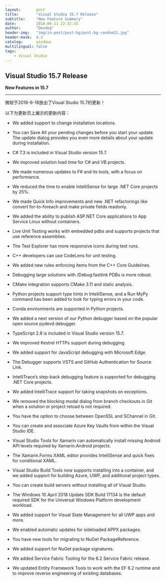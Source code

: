 ```yaml
---
layout:       post
title:        "Visual Studio 15.7 Release"
subtitle:     "New Feature Summary"
date:         2018-06-21 22:32:33
author:       "Devdog"
header-img:   "img/in-post/post-bg/post-bg-random21.jpg"
header-mask:  0.3
catalog:      windows
multilingual: false
tags:
    - Visual Studio
---
```




## Visual Studio 15.7 Release ##


**New Features in 15.7**

----------

微软于2018-6-18放出了Visual Studio 15.7的更新！

以下为更新页上展示的更新内容：


- We added support to change installation locations.

- You can Save All your pending changes before you start your update.
The update dialog provides you even more details about your update during installation.

- C# 7.3 is included in Visual Studio version 15.7.

- We improved solution load time for C# and VB projects.

- We made numerous updates to F# and its tools, with a focus on performance.

- We reduced the time to enable IntelliSense for large .NET Core projects by 25%.

- We made Quick Info improvements and new .NET refactorings like convert for-to-foreach and make private fields readonly.

- We added the ability to publish ASP.NET Core applications to App Service Linux without containers.

- Live Unit Testing works with embedded pdbs and supports projects that use reference assemblies.

- The Test Explorer has more responsive icons during test runs.

- C++ developers can use CodeLens for unit testing.

- We added new rules enforcing items from the C++ Core Guidelines.

- Debugging large solutions with /Debug:fastlink PDBs is more robust.

- CMake integration supports CMake 3.11 and static analysis.

- Python projects support type hints in IntelliSense, and a Run MyPy command has been added to look for typing errors in your code.

- Conda environments are supported in Python projects.

- We added a next version of our Python debugger based on the popular open source pydevd debugger.

- TypeScript 2.8 is included in Visual Studio version 15.7.

- We improved Kestrel HTTPs support during debugging.

- We added support for JavaScript debugging with Microsoft Edge.

- The Debugger supports VSTS and GitHub Authentication for Source Link.

- IntelliTrace’s step-back debugging feature is supported for debugging .NET Core projects.

- We added IntelliTrace support for taking snapshots on exceptions.

- We removed the blocking modal dialog from branch checkouts in Git when a solution or project reload is not required.

- You have the option to choose between OpenSSL and SChannel in Git.

- You can create and associate Azure Key Vaults from within the Visual Studio IDE.

- Visual Studio Tools for Xamarin can automatically install missing Android API levels required by Xamarin.Android projects.

- The Xamarin.Forms XAML editor provides IntelliSense and quick fixes for conditional XAML.

- Visual Studio Build Tools now supports installing into a container, and we added support for building Azure, UWP, and additional project types.

- You can create build servers without installing all of Visual Studio.

- The Windows 10 April 2018 Update SDK Build 17134 is the default required SDK for the Universal Windows Platform development workload.

- We added support for Visual State Management for all UWP apps and more.

- We enabled automatic updates for sideloaded APPX packages.

- You have new tools for migrating to NuGet PackageReference.

- We added support for NuGet package signatures.

- We added Service Fabric Tooling for the 6.2 Service Fabric release.

- We updated Entity Framework Tools to work with the EF 6.2 runtime and to improve reverse engineering of existing databases.